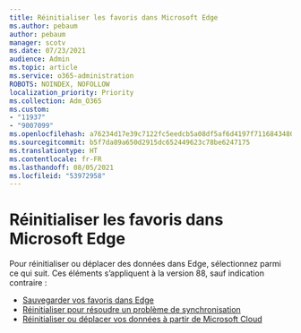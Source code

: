 ```yaml
---
title: Réinitialiser les favoris dans Microsoft Edge
ms.author: pebaum
author: pebaum
manager: scotv
ms.date: 07/23/2021
audience: Admin
ms.topic: article
ms.service: o365-administration
ROBOTS: NOINDEX, NOFOLLOW
localization_priority: Priority
ms.collection: Adm_O365
ms.custom:
- "11937"
- "9007099"
ms.openlocfilehash: a76234d17e39c7122fc5eedcb5a08df5af6d4197f71168434806ebd9f2a92346
ms.sourcegitcommit: b5f7da89a650d2915dc652449623c78be6247175
ms.translationtype: HT
ms.contentlocale: fr-FR
ms.lasthandoff: 08/05/2021
ms.locfileid: "53972958"
---
```

# <a name="reset-favorites-in-microsoft-edge"></a>Réinitialiser les favoris dans Microsoft Edge

Pour réinitialiser ou déplacer des données dans Edge, sélectionnez parmi ce qui suit. Ces éléments s’appliquent à la version 88, sauf indication contraire : 

- [Sauvegarder vos favoris dans Edge](/deployedge/edge-learnmore-reset-data-in-cloud#back-up-your-favorites)
- [Réinitialiser pour résoudre un problème de synchronisation](/deployedge/edge-learnmore-reset-data-in-cloud#perform-a-reset-to-fix-a-synchronization-problem)
- [Réinitialiser ou déplacer vos données à partir de Microsoft Cloud](/deployedge/edge-learnmore-reset-data-in-cloud#perform-a-reset-to-remove-your-data-from-microsofts-cloud)